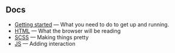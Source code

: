 ## Docs

 + [Getting started](https://github.com/flovan/Headstart/blob/master/docs/getting-started.md) — What you need to do to get up and running.
 + [HTML](https://github.com/flovan/Headstart/blob/master/docs/html.md) — What the browser will be reading
 + [SCSS](https://github.com/flovan/Headstart/blob/master/docs/scss.md) — Making things pretty
 + [JS](https://github.com/flovan/Headstart/blob/master/docs/js.md) — Adding interaction
